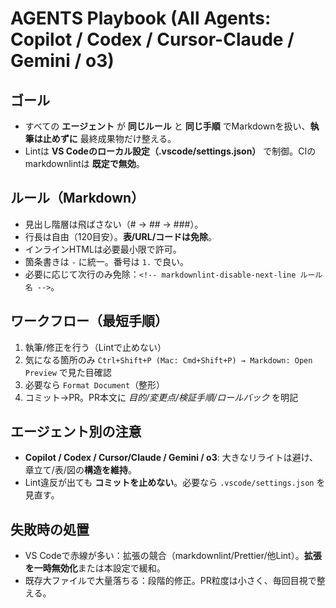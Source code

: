 # AGENTS Playbook (All Agents: Copilot / Codex / Cursor-Claude / Gemini / o3)

## ゴール
- すべての **エージェント** が **同じルール** と **同じ手順** でMarkdownを扱い、**執筆は止めずに** 最終成果物だけ整える。
- Lintは **VS Codeのローカル設定（.vscode/settings.json）** で制御。CIのmarkdownlintは **既定で無効**。

## ルール（Markdown）
- 見出し階層は飛ばさない（# → ## → ###）。
- 行長は自由（120目安）。**表/URL/コードは免除**。
- インラインHTMLは必要最小限で許可。
- 箇条書きは `-` に統一。番号は `1.` で良い。
- 必要に応じて次行のみ免除：`<!-- markdownlint-disable-next-line ルール名 -->`。

## ワークフロー（最短手順）
1. 執筆/修正を行う（Lintで止めない）
2. 気になる箇所のみ `Ctrl+Shift+P (Mac: Cmd+Shift+P) → Markdown: Open Preview` で見た目確認
3. 必要なら `Format Document`（整形）
4. コミット→PR。PR本文に *目的/変更点/検証手順/ロールバック* を明記

## エージェント別の注意
- **Copilot / Codex / Cursor/Claude / Gemini / o3**: 大きなリライトは避け、章立て/表/図の**構造を維持**。
- Lint違反が出ても **コミットを止めない**。必要なら `.vscode/settings.json` を見直す。

## 失敗時の処置
- VS Codeで赤線が多い：拡張の競合（markdownlint/Prettier/他Lint）。**拡張を一時無効化**または本設定で緩和。
- 既存大ファイルで大量落ちる：段階的修正。PR粒度は小さく、毎回目視で整える。
